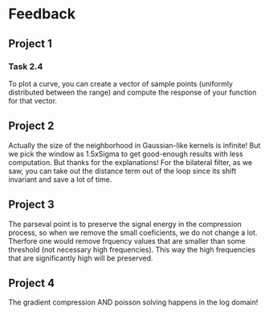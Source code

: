 # Feedback

## Project 1
### Task 2.4
To plot a curve, you can create a vector of sample points (uniformly distributed between the range) and compute the response of your function for that vector.

## Project 2
Actually the size of the neighborhood in Gaussian-like kernels is infinite! But we pick the window as 1.5xSigma to get good-enough results with less computation. But thanks for the explanations! For the bilateral filter, as we saw, you can take out the distance term out of the loop since its shift invariant and save a lot of time. 

## Project 3
The parseval point is to preserve the signal energy in the compression process, so when we remove the small coeficients, we do not change a lot. Therfore one would remove frquency values that are smaller than some threshold (not necessary high frequencies). This way the high frequencies that are significantly high will be preserved.

## Project 4
The gradient compression AND poisson solving happens in the log domain! 
